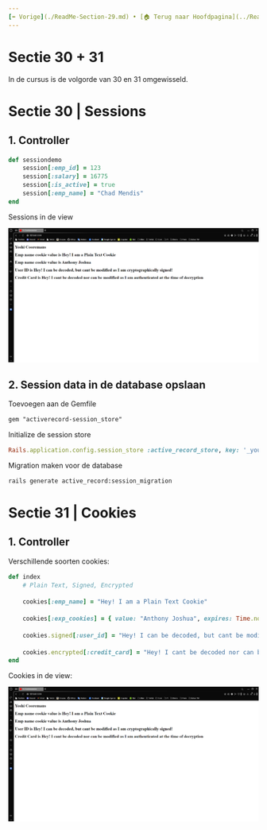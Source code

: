 ```yaml
---
[⬅️ Vorige](./ReadMe-Section-29.md) • [🏠 Terug naar Hoofdpagina](../ReadMe.md) • [Volgende ➡️](./ReadMe-Section-32.md)
---
```


# Sectie 30 + 31

In de cursus is de volgorde van 30 en 31 omgewisseld.

# Sectie 30 | Sessions

## 1. Controller

```rb
def sessiondemo
    session[:emp_id] = 123
    session[:salary] = 16775
    session[:is_active] = true
    session[:emp_name] = "Chad Mendis"
end
```

Sessions in de view

![](../images/state-1.png)

## 2. Session data in de database opslaan

Toevoegen aan de Gemfile

```ps
gem "activerecord-session_store"
```

Initialize de session store

```rb
Rails.application.config.session_store :active_record_store, key: '_your_app_session', expire_after: 2.hours
```

Migration maken voor de database

```ps
rails generate active_record:session_migration
```

# Sectie 31 | Cookies

## 1. Controller

Verschillende soorten cookies:

```rb
def index
    # Plain Text, Signed, Encrypted

    cookies[:emp_name] = "Hey! I am a Plain Text Cookie"

    cookies[:exp_cookies] = { value: "Anthony Joshua", expires: Time.now + 2.minutes }

    cookies.signed[:user_id] = "Hey! I can be decoded, but cant be modified as I am cryptographically signed!"

    cookies.encrypted[:credit_card] = "Hey! I cant be decoded nor can be modified as I am authenticated at the time of decryption"
end
```

Cookies in de view:

![](../images/state-1.png)
